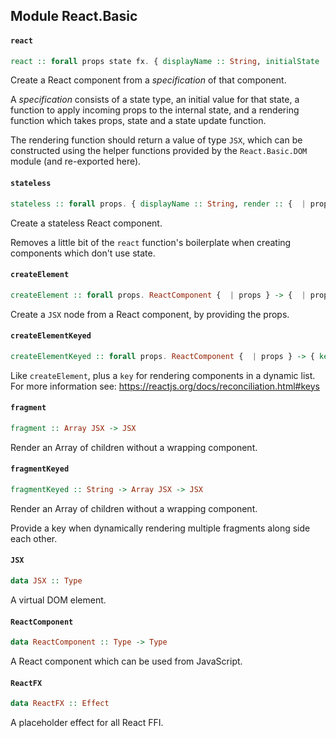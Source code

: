 ## Module React.Basic

#### `react`

``` purescript
react :: forall props state fx. { displayName :: String, initialState :: {  | state }, receiveProps :: {  | props } -> {  | state } -> (SetState state fx) -> Eff (react :: ReactFX | fx) Unit, render :: {  | props } -> {  | state } -> (SetState state fx) -> JSX } -> ReactComponent {  | props }
```

Create a React component from a _specification_ of that component.

A _specification_ consists of a state type, an initial value for that state,
a function to apply incoming props to the internal state, and a rendering
function which takes props, state and a state update function.

The rendering function should return a value of type `JSX`, which can be
constructed using the helper functions provided by the `React.Basic.DOM`
module (and re-exported here).

#### `stateless`

``` purescript
stateless :: forall props. { displayName :: String, render :: {  | props } -> JSX } -> ReactComponent {  | props }
```

Create a stateless React component.

Removes a little bit of the `react` function's boilerplate when creating
components which don't use state.

#### `createElement`

``` purescript
createElement :: forall props. ReactComponent {  | props } -> {  | props } -> JSX
```

Create a `JSX` node from a React component, by providing the props.

#### `createElementKeyed`

``` purescript
createElementKeyed :: forall props. ReactComponent {  | props } -> { key :: String | props } -> JSX
```

Like `createElement`, plus a `key` for rendering components in a dynamic list.
For more information see: https://reactjs.org/docs/reconciliation.html#keys

#### `fragment`

``` purescript
fragment :: Array JSX -> JSX
```

Render an Array of children without a wrapping component.

#### `fragmentKeyed`

``` purescript
fragmentKeyed :: String -> Array JSX -> JSX
```

Render an Array of children without a wrapping component.

Provide a key when dynamically rendering multiple fragments along side
each other.

#### `JSX`

``` purescript
data JSX :: Type
```

A virtual DOM element.

#### `ReactComponent`

``` purescript
data ReactComponent :: Type -> Type
```

A React component which can be used from JavaScript.

#### `ReactFX`

``` purescript
data ReactFX :: Effect
```

A placeholder effect for all React FFI.



